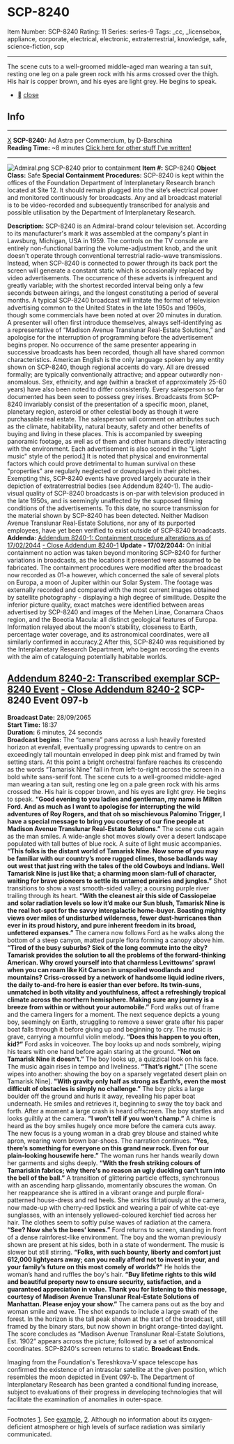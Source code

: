 # SCP-8240
Item Number: SCP-8240
Rating: 11
Series: series-9
Tags: _cc, _licensebox, appliance, corporate, electrical, electronic, extraterrestrial, knowledge, safe, science-fiction, scp

---

The scene cuts to a well-groomed middle-aged man wearing a tan suit, resting one leg on a pale green rock with his arms crossed over the thigh. His hair is copper brown, and his eyes are light grey. He begins to speak.
  * [](javascript:;)
[close](javascript:;)
## Info
* * *
[X](javascript:;)
**SCP-8240:** Ad Astra per Commercium, by D-Barschina  
**Reading Time:** ~8 minutes
[Click here for other stuff I've written!](https://scp-wiki.wikidot.com/d-barschina-author-page|)
* * *

![Admiral.png](https://scp-wiki.wdfiles.com/local--files/scp-8240/Admiral.png)
SCP-8240 prior to containment
**Item #:** SCP-8240
**Object Class:** Safe
**Special Containment Procedures:** SCP-8240 is kept within the offices of the Foundation Department of Interplanetary Research branch located at Site 12. It should remain plugged into the site’s electrical power and monitored continuously for broadcasts. Any and all broadcast material is to be video-recorded and subsequently transcribed for analysis and possible utilisation by the Department of Interplanetary Research.  
  
**Description:** SCP-8240 is an Admiral-brand colour television set. According to its manufacturer's mark it was assembled at the company's plant in Lawsburg, Michigan, USA in 1959. The controls on the TV console are entirely non-functional barring the volume-adjustment knob, and the unit doesn't operate through conventional terrestrial radio-wave transmissions. Instead, when SCP-8240 is connected to power through its back port the screen will generate a constant static which is occasionally replaced by video advertisements. The occurrence of these adverts is infrequent and greatly variable; with the shortest recorded interval being only a few seconds between airings, and the longest constituting a period of several months.
A typical SCP-8240 broadcast will imitate the format of television advertising common to the United States in the late 1950s and 1960s, though some commercials have been noted at over 20 minutes in duration. A presenter will often first introduce themselves, always self-identifying as a representative of “Madison Avenue Translunar Real-Estate Solutions,” and apologise for the interruption of programming before the advertisement begins proper. No occurrence of the same presenter appearing in successive broadcasts has been recorded, though all have shared common characteristics. American English is the only language spoken by any entity shown on SCP-8240, though regional accents do vary. All are dressed formally; are typically conventionally attractive; and appear outwardly non-anomalous. Sex, ethnicity, and age (within a bracket of approximately 25-60 years) have also been noted to differ consistently. Every salesperson so far documented has been seen to possess grey irises.
Broadcasts from SCP-8240 invariably consist of the presentation of a specific moon, planet, planetary region, asteroid or other celestial body as though it were purchasable real estate. The salesperson will comment on attributes such as the climate, habitability, natural beauty, safety and other benefits of buying and living in these places. This is accompanied by sweeping panoramic footage, as well as of them and other humans directly interacting with the environment. Each advertisement is also scored in the "Light music" style of the period.[1](javascript:;) It is noted that physical and environmental factors which could prove detrimental to human survival on these "properties" are regularly neglected or downplayed in their pitches. Exempting this, SCP-8240 events have proved largely accurate in their depiction of extraterrestrial bodies (see Addendum 8240-1).
The audio-visual quality of SCP-8240 broadcasts is on-par with television produced in the late 1950s, and is seemingly unaffected by the supposed filming conditions of the advertisements. To this date, no source transmission for the material shown by SCP-8240 has been detected. Neither Madison Avenue Translunar Real-Estate Solutions, nor any of its purported employees, have yet been verified to exist outside of SCP-8240 broadcasts.
**Addenda:**
[Addendum 8240-1: Containment procedure alterations as of 17/02/2044](javascript:;)
[\- Close Addendum 8240-1](javascript:;)
**Update - 17/02/2044:**
On initial containment no action was taken beyond monitoring SCP-8240 for further variations in broadcasts, as the locations it presented were assumed to be fabricated. The containment procedures were modified after the broadcast now recorded as 01-a however, which concerned the sale of several plots on Europa, a moon of Jupiter within our Solar System. The footage was externally recorded and compared with the most current images obtained by satellite photography - displaying a high degree of similitude.
Despite the inferior picture quality, exact matches were identified between areas advertised by SCP-8240 and images of the Mehen Linae, Conamara Chaos region, and the Boeotia Macula: all distinct geological features of Europa. Information relayed about the moon's stability, closeness to Earth, percentage water coverage, and its astronomical coordinates, were all similarly confirmed in accuracy.[2](javascript:;) After this, SCP-8240 was requisitioned by the Interplanetary Research Department, who began recording the events with the aim of cataloguing potentially habitable worlds.
  

[Addendum 8240-2: Transcribed exemplar SCP-8240 Event](javascript:;)
[\- Close Addendum 8240-2](javascript:;)
**SCP-8240 Event 097-b**  
---  
**Broadcast Date:** 28/09/2065  
**Start Time:** 18:37  
**Duration:** 6 minutes, 24 seconds  
**Broadcast begins:**
The “camera” pans across a lush heavily forested horizon at evenfall, eventually progressing upwards to centre on an exceedingly tall mountain enveloped in deep pink mist and framed by twin setting stars. At this point a bright orchestral fanfare reaches its crescendo as the words “Tamarisk Nine” fall in from left-to-right across the screen in a bold white sans-serif font. The scene cuts to a well-groomed middle-aged man wearing a tan suit, resting one leg on a pale green rock with his arms crossed the. His hair is copper brown, and his eyes are light grey. He begins to speak.
**“Good evening to you ladies and gentleman, my name is Milton Ford. And as much as I want to apologise for interrupting the wild adventures of Roy Rogers, and that oh so mischievous Palomino Trigger, I have a special message to bring you courtesy of our fine people at Madison Avenue Translunar Real-Estate Solutions.”**
The scene cuts again as the man smiles. A wide-angle shot moves slowly over a desert landscape populated with tall buttes of blue rock. A suite of light music accompanies.
**“This folks is the distant world of Tamarisk Nine. Now some of you may be familiar with our country’s more rugged climes, those badlands way out west that just ring with the tales of the old Cowboys and Indians. Well Tamarisk Nine is just like that; a charming moon slam-full of character, waiting for brave pioneers to settle its untamed prairies and jungles.”**
Shot transitions to show a vast smooth-sided valley; a coursing purple river trailing through its heart.
**“With the cleanest air this side of Cassiopeiae and solar radiation levels so low it’d make our Sun blush, Tamarisk Nine is the real hot-spot for the savvy intergalactic home-buyer. Boasting mighty views over miles of undisturbed wilderness, fewer dust-hurricanes than ever in its proud history, and pure inherent freedom in its broad, unfettered expanses.”**
The camera now follows Ford as he walks along the bottom of a steep canyon, matted purple flora forming a canopy above him.
**“Tired of the busy suburbs? Sick of the long commute into the city? Tamarisk provides the solution to all the problems of the forward-thinking American. Why crowd yourself into that charmless Levittowns’ sprawl when you can roam like Kit Carson in unspoiled woodlands and mountains? Criss-crossed by a network of handsome liquid iodine rivers, the daily to-and-fro here is easier than ever before. Its twin-suns, unmatched in both vitality and youthfulness, affect a refreshingly tropical climate across the northern hemisphere. Making sure any journey is a breeze from within or without your automobile.”**
Ford walks out of frame and the camera lingers for a moment. The next sequence depicts a young boy, seemingly on Earth, struggling to remove a sewer grate after his paper boat falls through it before giving up and beginning to cry. The music is grave, carrying a mournful violin melody.
**“Does this happen to you often, kid?”** Ford asks in voiceover.
The boy looks up and nods sombrely, wiping his tears with one hand before again staring at the ground.
**“Not on Tamarisk Nine it doesn't.”**
The boy looks up, a quizzical look on his face. The music again rises in tempo and liveliness.
**“That’s right."** [The scene wipes into another: showing the boy on a sparsely vegetated desert plain on Tamarisk Nine]. **"With gravity only half as strong as Earth’s, even the most difficult of obstacles is simply no challenge.”**
The boy picks a large boulder off the ground and hurls it away, revealing his paper boat underneath. He smiles and retrieves it, beginning to sway the toy back and forth. After a moment a large crash is heard offscreen. The boy startles and looks guiltily at the camera.
**“I won’t tell if you won’t champ.”**
A chime is heard as the boy smiles hugely once more before the camera cuts away. The new focus is a young woman in a drab grey blouse and stained white apron, wearing worn brown bar-shoes. The narration continues.
**“Yes, there’s something for everyone on this grand new rock. Even for our plain-looking housewife here.”**
The woman runs her hands wearily down her garments and sighs deeply.
**“With the fresh striking colours of Tamariskin fabrics; why there's no reason an ugly duckling can’t turn into the bell of the ball.”**
A transition of glittering particle effects, synchronous with an ascending harp glissando, momentarily obscures the woman. On her reappearance she is attired in a vibrant orange and purple floral-patterned house-dress and red heels. She smirks flirtatiously at the camera, now made-up with cherry-red lipstick and wearing a pair of white cat-eye sunglasses, with an intensely yellowed-coloured kerchief tied across her hair. The clothes seem to softly pulse waves of radiation at the camera.
**“See? Now she’s the bees’ knees.”**
Ford returns to screen, standing in front of a dense rainforest-like environment. The boy and the woman previously shown are present at his sides, both in a state of wonderment. The music is slower but still stirring.
**“Folks, with such bounty, liberty and comfort just 612,000 lightyears away; can you really afford not to invest in your, and your family’s future on this most comely of worlds?”**
He holds the woman’s hand and ruffles the boy's hair.
**“Buy lifetime rights to this wild and beautiful property now to ensure security, satisfaction, and a guaranteed appreciation in value. Thank you for listening to this message, courtesy of Madison Avenue Translunar Real-Estate Solutions of Manhattan. Please enjoy your show.”**
The camera pans out as the boy and woman smile and wave. The shot expands to include a large swath of the forest. In the horizon is the tall peak shown at the start of the broadcast, still framed by the binary stars, but now shown in bright orange-tinted daylight. The score concludes as “Madison Avenue Translunar Real-Estate Solutions, Est. 1902” appears across the picture; followed by a set of astronomical coordinates. SCP-8240's screen returns to static.
**Broadcast Ends.**
  
Imaging from the Foundation's Tereshkova-V space telescope has confirmed the existence of an intrasolar satellite at the given position, which resembles the moon depicted in Event 097-b. The Department of Interplanetary Research has been granted a conditional funding increase, subject to evaluations of their progress in developing technologies that will facilitate the examination of anomalies in outer-space.
* * *
Footnotes
[1](javascript:;). See [example.](https://youtu.be/K8khb_cKCAM?si=wBWLW6P7UGxS_74d|)
[2](javascript:;). Although no information about its oxygen-deficient atmosphere or high levels of surface radiation was similarly communicated.